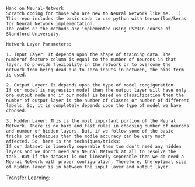 	Hand on Neural-Network
	Scratch coding for those who are new to Neural Network like me.. :)
	This repo includes the basic code to use python with tensorflow/keras for Neural Network implementation.
	The codes or the methods are implemented using CS231n course of Standford University.
	
	Network Layer Parameters:
	
	1. Input Layer: It depends upon the shape of training data. The numberof feature column is equal to the number of neurons in that layer. To provide flexibility in the network or to overcome the network from being dead due to zero inputs in between, the bias term is used.
	
	2. Output Layer: It depends upon the type of model congiguration.
	If our model is regression model then the output layer will have only one output node and if our model is based on classification then the number of output layer is the number of classes or number of different labels. So, it is completely depends upon the type of model we have choosed.
	
	3. Hidden Layer: This is the most important portion of the Neural Network. There is no hard and fast rules in choosing number of neurons and number of hidden layers. But, if we follow some of the basic tricks or techniques then the modle accuracy can be very much affected. So, here is the techniques/tricks:
	If our dataset is linearly seperable then twe don't need any hidden layers and we don't need any Neural Network at all to resolve the task. But if the dataset is not linearly seperable then we do need a Neural Network with proper configuration. Therefore, the optimal size of hidden layer is in between the input layer and output layer. 

Transfer Learning:
